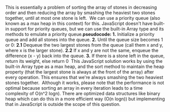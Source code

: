 This is essentially a problem of sorting the array of stones in decreasing order and then reducing the array by smashing the heaviest two stones together, until at most one stone is left.
​
We can use a priority queue (also known as a max heap in this context) for this. JavaScript doesn't have built-in support for priority queues, but we can use the built-in Array type and its methods to emulate a priority queue.
​
**pseudocode:**
**1.** Initialize a priority queue and add all stones into the queue.
**2.** Until the queue size becomes 1 or 0:
**2.1** Dequeue the two largest stones from the queue (call them x and y, where x is the larger stone).
**2.2** If x and y are not the same, enqueue the difference (x - y) back into the queue.
**3.** If there is a stone left in the queue, return its weight, else return 0
​
This JavaScript solution works by using the built-in Array type as a max heap, and the sort method to maintain the heap property (that the largest stone is always at the front of the array) after every operation. This ensures that we're always smashing the two heaviest stones together.
​
Although it works, please note that the performance is not optimal because sorting an array in every iteration leads to a time complexity of O(n^2 logn). There are optimized data structures like binary heap which can do this in a more efficient way (O(n logn)) but implementing that in JavaScript is outside the scope of this question.